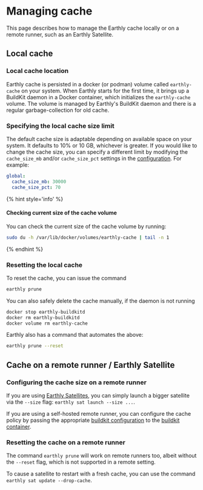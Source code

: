 # Managing cache

This page describes how to manage the Earthly cache locally or on a remote runner, such as an Earthly Satellite.

## Local cache

### Local cache location

Earthly cache is persisted in a docker (or podman) volume called `earthly-cache` on your system. When Earthly starts for the first time, it brings up a BuildKit daemon in a Docker container, which initializes the `earthly-cache` volume. The volume is managed by Earthly's BuildKit daemon and there is a regular garbage-collection for old cache.

### Specifying the local cache size limit

The default cache size is adaptable depending on available space on your system. It defaults to 10% or 10 GB, whichever is greater. If you would like to change the cache size, you can specify a different limit by modifying the `cache_size_mb` and/or `cache_size_pct` settings in the [configuration](../earthly-config/earthly-config.md). For example:

```yaml
global:
  cache_size_mb: 30000
  cache_size_pct: 70
```

{% hint style='info' %}
#### Checking current size of the cache volume
You can check the current size of the cache volume by running:

```bash
sudo du -h /var/lib/docker/volumes/earthly-cache | tail -n 1
```
{% endhint %}

### Resetting the local cache

To reset the cache, you can issue the command

```bash
earthly prune
```

You can also safely delete the cache manually, if the daemon is not running

```bash
docker stop earthly-buildkitd
docker rm earthly-buildkitd
docker volume rm earthly-cache
```

Earthly also has a command that automates the above:

```bash
earthly prune --reset
```

## Cache on a remote runner / Earthly Satellite

### Configuring the cache size on a remote runner

If you are using [Earthly Satellites](../cloud/satellites.md), you can simply launch a bigger satellite via the `--size` flag: `earthly sat launch --size ...`.

If you are using a self-hosted remote runner, you can configure the cache policy by passing the appropriate [buildkit configuration](https://github.com/moby/buildkit/blob/master/docs/buildkitd.toml.md) to the [buildkit container](../ci-integration/remote-buildkit.md).

### Resetting the cache on a remote runner

The command `earthly prune` will work on remote runners too, albeit without the `--reset` flag, which is not supported in a remote setting.

To cause a satellite to restart with a fresh cache, you can use the command `earthly sat update --drop-cache`.

